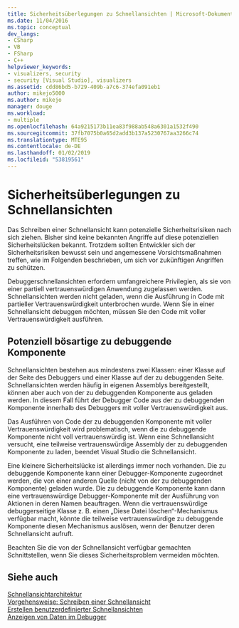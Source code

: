 ```yaml
---
title: Sicherheitsüberlegungen zu Schnellansichten | Microsoft-Dokumentation
ms.date: 11/04/2016
ms.topic: conceptual
dev_langs:
- CSharp
- VB
- FSharp
- C++
helpviewer_keywords:
- visualizers, security
- security [Visual Studio], visualizers
ms.assetid: cdd86bd5-b729-409b-a7c6-374efa091eb1
author: mikejo5000
ms.author: mikejo
manager: douge
ms.workload:
- multiple
ms.openlocfilehash: 64a9215173b11ea83f988ab548a6301a1532f490
ms.sourcegitcommit: 37fb7075b0a65d2add3b137a5230767aa3266c74
ms.translationtype: MTE95
ms.contentlocale: de-DE
ms.lasthandoff: 01/02/2019
ms.locfileid: "53819561"
---
```

# <a name="visualizer-security-considerations"></a>Sicherheitsüberlegungen zu Schnellansichten
Das Schreiben einer Schnellansicht kann potenzielle Sicherheitsrisiken nach sich ziehen. Bisher sind keine bekannten Angriffe auf diese potenziellen Sicherheitslücken bekannt. Trotzdem sollten Entwickler sich der Sicherheitsrisiken bewusst sein und angemessene Vorsichtsmaßnahmen treffen, wie im Folgenden beschrieben, um sich vor zukünftigen Angriffen zu schützen.  
  
 Debuggerschnellansichten erfordern umfangreichere Privilegien, als sie von einer partiell vertrauenswürdigen Anwendung zugelassen werden. Schnellansichten werden nicht geladen, wenn die Ausführung in Code mit partieller Vertrauenswürdigkeit unterbrochen wurde. Wenn Sie in einer Schnellansicht debuggen möchten, müssen Sie den Code mit voller Vertrauenswürdigkeit ausführen.  
  
## <a name="possible-malicious-debuggee-component"></a>Potenziell bösartige zu debuggende Komponente  
 Schnellansichten bestehen aus mindestens zwei Klassen: einer Klasse auf der Seite des Debuggers und einer Klasse auf der zu debuggenden Seite. Schnellansichten werden häufig in eigenen Assemblys bereitgestellt, können aber auch von der zu debuggenden Komponente aus geladen werden. In diesem Fall führt der Debugger Code aus der zu debuggenden Komponente innerhalb des Debuggers mit voller Vertrauenswürdigkeit aus.  
  
 Das Ausführen von Code der zu debuggenden Komponente mit voller Vertrauenswürdigkeit wird problematisch, wenn die zu debuggende Komponente nicht voll vertrauenswürdig ist. Wenn eine Schnellansicht versucht, eine teilweise vertrauenswürdige Assembly der zu debuggenden Komponente zu laden, beendet Visual Studio die Schnellansicht.  
  
 Eine kleinere Sicherheitslücke ist allerdings immer noch vorhanden. Die zu debuggende Komponente kann einer Debugger-Komponente zugeordnet werden, die von einer anderen Quelle (nicht von der zu debuggenden Komponente) geladen wurde. Die zu debuggende Komponente kann dann eine vertrauenswürdige Debugger-Komponente mit der Ausführung von Aktionen in deren Namen beauftragen. Wenn die vertrauenswürdige debuggerseitige Klasse z. B. einen „Diese Datei löschen“-Mechanismus verfügbar macht, könnte die teilweise vertrauenswürdige zu debuggende Komponente diesen Mechanismus auslösen, wenn der Benutzer deren Schnellansicht aufruft.  
  
 Beachten Sie die von der Schnellansicht verfügbar gemachten Schnittstellen, wenn Sie dieses Sicherheitsproblem vermeiden möchten.  
  
## <a name="see-also"></a>Siehe auch  
 [Schnellansichtarchitektur](../debugger/visualizer-architecture.md)   
 [Vorgehensweise: Schreiben einer Schnellansicht](/visualstudio/debugger/create-custom-visualizers-of-data)   
 [Erstellen benutzerdefinierter Schnellansichten](../debugger/create-custom-visualizers-of-data.md)   
 [Anzeigen von Daten im Debugger](../debugger/viewing-data-in-the-debugger.md)